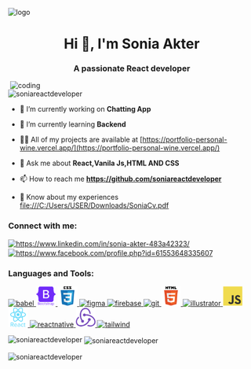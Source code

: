 ![logo](https://github.com/soniareactdeveloper/soniareactdeveloper/blob/main/Github.png)
<h1 align="center">Hi 👋, I'm Sonia Akter</h1>
<h3 align="center">A passionate React developer</h3>

<img align="right" alt="coding" width="500" src="https://www.weblineindia.com/wp-content/uploads/2019/01/react-native-build-mobile-apps-with-increased-developer-productivity.gif">
<p align="left"> <img src="https://komarev.com/ghpvc/?username=soniareactdeveloper&label=Profile%20views&color=0e75b6&style=flat" alt="soniareactdeveloper" /> </p>

- 🔭 I’m currently working on **Chatting App**

- 🌱 I’m currently learning **Backend**

- 👨‍💻 All of my projects are available at [https://portfolio-personal-wine.vercel.app/](https://portfolio-personal-wine.vercel.app/)

- 💬 Ask me about **React,Vanila Js,HTML AND CSS**

- 📫 How to reach me **https://github.com/soniareactdeveloper**

- 📄 Know about my experiences [file:///C:/Users/USER/Downloads/SoniaCv.pdf](file:///C:/Users/USER/Downloads/SoniaCv.pdf)

<h3 align="left">Connect with me:</h3>
<p align="left">
<a href="https://linkedin.com/in/https://www.linkedin.com/in/sonia-akter-483a42323/" target="blank"><img align="center" src="https://raw.githubusercontent.com/rahuldkjain/github-profile-readme-generator/master/src/images/icons/Social/linked-in-alt.svg" alt="https://www.linkedin.com/in/sonia-akter-483a42323/" height="30" width="40" /></a>
<a href="https://fb.com/https://www.facebook.com/profile.php?id=61553648335607" target="blank"><img align="center" src="https://raw.githubusercontent.com/rahuldkjain/github-profile-readme-generator/master/src/images/icons/Social/facebook.svg" alt="https://www.facebook.com/profile.php?id=61553648335607" height="30" width="40" /></a>
</p>

<h3 align="left">Languages and Tools:</h3>
<p align="left"> <a href="https://babeljs.io/" target="_blank" rel="noreferrer"> <img src="https://www.vectorlogo.zone/logos/babeljs/babeljs-icon.svg" alt="babel" width="40" height="40"/> </a> <a href="https://getbootstrap.com" target="_blank" rel="noreferrer"> <img src="https://raw.githubusercontent.com/devicons/devicon/master/icons/bootstrap/bootstrap-plain-wordmark.svg" alt="bootstrap" width="40" height="40"/> </a> <a href="https://www.w3schools.com/css/" target="_blank" rel="noreferrer"> <img src="https://raw.githubusercontent.com/devicons/devicon/master/icons/css3/css3-original-wordmark.svg" alt="css3" width="40" height="40"/> </a> <a href="https://www.figma.com/" target="_blank" rel="noreferrer"> <img src="https://www.vectorlogo.zone/logos/figma/figma-icon.svg" alt="figma" width="40" height="40"/> </a> <a href="https://firebase.google.com/" target="_blank" rel="noreferrer"> <img src="https://www.vectorlogo.zone/logos/firebase/firebase-icon.svg" alt="firebase" width="40" height="40"/> </a> <a href="https://git-scm.com/" target="_blank" rel="noreferrer"> <img src="https://www.vectorlogo.zone/logos/git-scm/git-scm-icon.svg" alt="git" width="40" height="40"/> </a> <a href="https://www.w3.org/html/" target="_blank" rel="noreferrer"> <img src="https://raw.githubusercontent.com/devicons/devicon/master/icons/html5/html5-original-wordmark.svg" alt="html5" width="40" height="40"/> </a> <a href="https://www.adobe.com/in/products/illustrator.html" target="_blank" rel="noreferrer"> <img src="https://www.vectorlogo.zone/logos/adobe_illustrator/adobe_illustrator-icon.svg" alt="illustrator" width="40" height="40"/> </a> <a href="https://developer.mozilla.org/en-US/docs/Web/JavaScript" target="_blank" rel="noreferrer"> <img src="https://raw.githubusercontent.com/devicons/devicon/master/icons/javascript/javascript-original.svg" alt="javascript" width="40" height="40"/> </a> <a href="https://reactjs.org/" target="_blank" rel="noreferrer"> <img src="https://raw.githubusercontent.com/devicons/devicon/master/icons/react/react-original-wordmark.svg" alt="react" width="40" height="40"/> </a> <a href="https://reactnative.dev/" target="_blank" rel="noreferrer"> <img src="https://reactnative.dev/img/header_logo.svg" alt="reactnative" width="40" height="40"/> </a> <a href="https://redux.js.org" target="_blank" rel="noreferrer"> <img src="https://raw.githubusercontent.com/devicons/devicon/master/icons/redux/redux-original.svg" alt="redux" width="40" height="40"/> </a> <a href="https://tailwindcss.com/" target="_blank" rel="noreferrer"> <img src="https://www.vectorlogo.zone/logos/tailwindcss/tailwindcss-icon.svg" alt="tailwind" width="40" height="40"/> </a> </p>

<p><img align="left" src="https://github-readme-stats.vercel.app/api/top-langs?username=soniareactdeveloper&show_icons=true&locale=en&layout=compact" alt="soniareactdeveloper" /></p>

<p>&nbsp;<img align="center" src="https://github-readme-stats.vercel.app/api?username=soniareactdeveloper&show_icons=true&locale=en" alt="soniareactdeveloper" /></p>

<p><img align="center" src="https://github-readme-streak-stats.herokuapp.com/?user=soniareactdeveloper&" alt="soniareactdeveloper" /></p>
